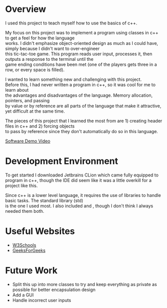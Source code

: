 # Overview

I used this project to teach myself how to use the basics of c++.  

My focus on this project was to implement a program using classes in c++ to get a feel for how the language  
works. I didn't emphasize object-oriented design as much as I could have, simply because I didn't want to over-engineer   
this tic-tac-toe game. This program reads user input, processes it, then outputs a response to the terminal until the  
game ending conditions have been met (one of the players gets three in a row, or every space is filled).  

I wanted to learn something new and challenging with this project.   
Before this, I had never written a program in c++, so it was cool for me to learn about  
the advantages and disadvantages of the language. Memory allocation, pointers, and passing  
by value or by reference are all parts of the language that make it attractive, yet difficult at the same time.  

The pieces of this project that I learned the most from are 1) creating header files in c++ and 2) forcing objects  
to pass by reference since they don't automatically do so in this language.  


[Software Demo Video](https://www.loom.com/share/41009f2ffb4b42038ec40f7e51003f4d)

# Development Environment

To get started I downloaded Jetbrains CLion which came fully equipped to program in c++, though the IDE did seem
like it was a little overkill for a project like this.

Since c++ is a lower level language, it requires the use of libraries to handle basic tasks. The standard library (std)  
is the one I used most. I also included <iostream> and <string>, though I don't think I always needed them both.

# Useful Websites


* [W3Schools](https://www.w3schools.com/cpp/default.asp)
* [GeeksForGeeks](https://www.geeksforgeeks.org/exit-codes-in-c-c-with-examples/)

# Future Work

* Split this up into more classes to try and keep everything as private as possible for better encapsulation design
* Add a GUI
* Handle incorrect user inputs